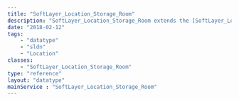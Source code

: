 ```yaml
---
title: "SoftLayer_Location_Storage_Room"
description: "SoftLayer_Location_Storage_Room extends the [SoftLayer_Location](/reference/datatypes/SoftLayer_Location) data type to include storage room-specific properties. "
date: "2018-02-12"
tags:
    - "datatype"
    - "sldn"
    - "Location"
classes:
    - "SoftLayer_Location_Storage_Room"
type: "reference"
layout: "datatype"
mainService : "SoftLayer_Location_Storage_Room"
---
```

